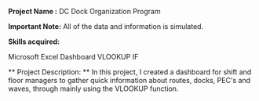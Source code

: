 **Project Name :** DC Dock Organization Program

**Important Note:** All of the data and information is simulated.

**Skills acquired:**

Microsoft Excel
Dashboard
VLOOKUP
IF

** Project Description: ** 
In this project, I created a dashboard for shift and floor managers to gather quick information about routes, docks, PEC's and waves, through mainly using the VLOOKUP function. 


